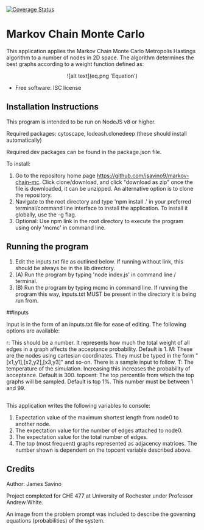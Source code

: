 [![Coverage Status](https://coveralls.io/repos/github/jsavino9/markov-chain-mc/badge.svg?branch=master)](https://coveralls.io/github/jsavino9/markov-chain-mc?branch=master)

# Markov Chain Monte Carlo

This application applies the Markov Chain Monte Carlo Metropolis Hastings algorithm to a number of nodes in 2D space. The algorithm determines the best graphs according to a weight function defined as:

<center>![alt text](eq.png 'Equation')</center>

- Free software: ISC license

## Installation Instructions

This program is intended to be run on NodeJS v8 or higher.

Required packages: cytoscape, lodeash.clonedeep (these should install automatically)

Required dev packages can be found in the package.json file.

To install:

1. Go to the repository home page https://github.com/jsavino9/markov-chain-mc. Click clone/download, and click "download as zip" once the file is downloaded, it can be unzipped. An alternative option is to clone the repository.
2. Navigate to the root directory and type 'npm install .' in your preferred terminal/command line interface to install the application. To install it globally, use the -g flag.
3. Optional: Use npm link in the root directory to execute the program using only 'mcmc' in command line.

## Running the program

1. Edit the inputs.txt file as outlined below. If running without link, this should be always be in the lib directory.
2. (A) Run the program by typing 'node index.js' in command line / terminal.
3. (B) Run the program by typing mcmc in command line. If running the program this way, inputs.txt MUST be present in the directory it is being run from.

##Inputs

Input is in the form of an inputs.txt file for ease of editing. The following options are available:

r: This should be a number. It represents how much the total weight of all edges in a graph affects the acceptance probability. Default is 1.
M: These are the nodes using cartesian coordinates. They must be typed in the form "[x1,y1],[x2,y2],[x3,y3]" and so-on. There is a sample input to follow.
T: The temperature of the simulation. Increasing this increases the probability of acceptance. Default is 300.
topcent: The top percentile from which the top graphs will be sampled. Default is top 1%. This number must be between 1 and 99.

##

This application writes the following variables to console:

1. Expectation value of the maximum shortest length from node0 to another node.
2. The expectation value for the number of edges attached to node0.
3. The expectation value for the total number of edges.
4. The top (most frequent) graphs represented as adjacency matrices. The number shown is dependent on the topcent variable described above.

## Credits

Author: James Savino

Project completed for CHE 477 at University of Rochester under Professor Andrew White.

An image from the problem prompt was included to describe the governing equations (probabilities) of the system.
